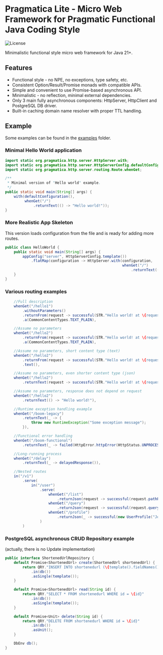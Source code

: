 # Pragmatica Lite - Micro Web Framework for Pragmatic Functional Java Coding Style

![License](https://img.shields.io/badge/license-Apache%202-blue.svg)

Minimalistic functional style micro web framework for Java 21+.

## Features
* Functional style - no NPE, no exceptions, type safety, etc.
* Consistent Option/Result/Promise monads with compatible APIs.
* Simple and convenient to use Promise-based asynchronous API.   
* Minimalistic - no reflection, minimal external dependencies.
* Only 3 main fully asynchronous components: HttpServer, HttpClient and PostgreSQL DB driver.
* Built-in caching domain name resolver with proper TTL handling.

## Example 
Some examples can be found in the [examples](./examples) folder.

### Minimal Hello World application

```java
import static org.pragmatica.http.server.HttpServer.with;
import static org.pragmatica.http.server.HttpServerConfig.defaultConfiguration;
import static org.pragmatica.http.server.routing.Route.whenGet;

/**
 * Minimal version of "Hello world" example.
 */
public static void main(String[] args) {
    with(defaultConfiguration(),
         whenGet("/")
             .returnText(() -> "Hello world!"));
}
```

### More Realistic App Skeleton 
This version loads configuration from the file and is ready for adding more routes.

```java
public class HelloWorld {
    public static void main(String[] args) {
        appConfig("server", HttpServerConfig.template())
            .flatMap(configuration -> HttpServer.with(configuration,
                                                      whenGet("/")
                                                          .returnText(() -> "Hello world!")));
    }
}
```

### Various routing examples

```java
    //Full description
    whenGet("/hello1")
        .withoutParameters()
        .returnFrom(request -> successful(STR."Hello world! at \{request.route().path()}"))
        .a(CommonContentTypes.TEXT_PLAIN),

    //Assume no parameters
    whenGet("/hello2")
        .returnFrom(request -> successful(STR."Hello world! at \{request.route().path()}"))
        .a(CommonContentTypes.TEXT_PLAIN),

    //Assume no parameters, short content type (text)
    whenGet("/hello2")
        .returnFrom(request -> successful(STR."Hello world! at \{request.route().path()}"))
        .text(),

    //Assume no parameters, even shorter content type (json)
    whenGet("/hello2")
        .returnText(request -> successful(STR."Hello world! at \{request.route().path()}")),

    //Assume no parameters, response does not depend on request
    whenGet("/hello2")
        .returnText(() -> "Hello world!"),

    //Runtime exception handling example
    whenGet("/boom-legacy")
        .returnText(_ -> {
            throw new RuntimeException("Some exception message");
        }),

    //Functional error handling
    whenGet("/boom-functional")
        .returnText(_ -> failed(HttpError.httpError(HttpStatus.UNPROCESSABLE_ENTITY, "Test error"))),

    //Long-running process
    whenGet("/delay")
        .returnText(_ -> delayedResponse()),

    //Nested routes
    in("/v1")
        .serve(
            in("/user")
                .serve(
                    whenGet("/list")
                        .returnJson(request -> successful(request.pathParams())),
                    whenGet("/query")
                        .returnJson(request -> successful(request.queryParams())),
                    whenGet("/profile")
                        .returnJson(_ -> successful(new UserProfile("John", "Doe", "john.doe@gmail.com")))
                )
        )
```
### PostgreSQL asynchronous CRUD Repository example
(actually, there is no Update implementation)

```java
public interface ShortenedUrlRepository {
    default Promise<ShortenedUrl> create(ShortenedUrl shortenedUrl) {
        return QRY."INSERT INTO shortenedurl (\{template().fieldNames()}) VALUES (\{template().fieldValues(shortenedUrl)}) RETURNING *"
            .in(db())
            .asSingle(template());
    }

    default Promise<ShortenedUrl> read(String id) {
        return QRY."SELECT * FROM shortenedurl WHERE id = \{id}"
            .in(db())
            .asSingle(template());
    }

    default Promise<Unit> delete(String id) {
        return QRY."DELETE FROM shortenedurl WHERE id = \{id}"
            .in(db())
            .asUnit();
    }

    DbEnv db();
}
```
